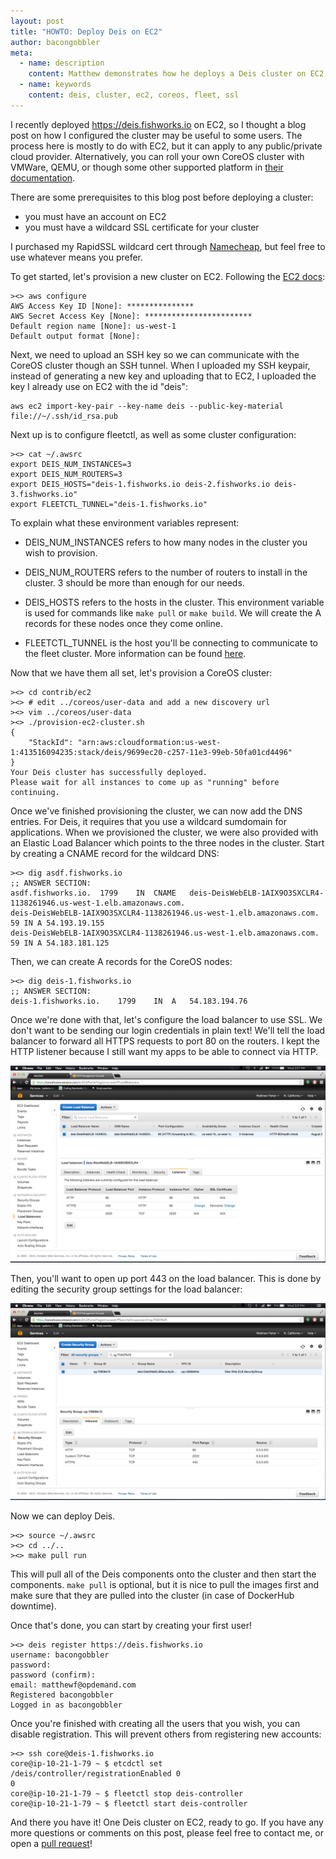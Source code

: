 ```yaml
---
layout: post
title: "HOWTO: Deploy Deis on EC2"
author: bacongobbler
meta:
  - name: description
    content: Matthew demonstrates how he deploys a Deis cluster on EC2
  - name: keywords
    content: deis, cluster, ec2, coreos, fleet, ssl
---
```


I recently deployed https://deis.fishworks.io on EC2, so I thought a blog post on how I
configured the cluster may be useful to some users. The process here is mostly to do with
EC2, but it can apply to any public/private cloud provider. Alternatively, you can roll
your own CoreOS cluster with VMWare, QEMU, or though some other supported platform in
[their documentation](https://coreos.com/docs/).

<!--more-->

There are some prerequisites to this blog post before deploying a cluster:

- you must have an account on EC2
- you must have a wildcard SSL certificate for your cluster

I purchased my RapidSSL wildcard cert through [Namecheap](https://www.namecheap.com/), but
feel free to use whatever means you prefer.

To get started, let's provision a new cluster on EC2. Following the [EC2 docs](https://github.com/deis/deis/blob/master/contrib/ec2/README.md):

    ><> aws configure
    AWS Access Key ID [None]: ***************
    AWS Secret Access Key [None]: ************************
    Default region name [None]: us-west-1
    Default output format [None]:

Next, we need to upload an SSH key so we can communicate with the CoreOS cluster though an
SSH tunnel. When I uploaded my SSH keypair, instead of generating a new key and uploading
that to EC2, I uploaded the key I already use on EC2 with the id "deis":

    aws ec2 import-key-pair --key-name deis --public-key-material file://~/.ssh/id_rsa.pub

Next up is to configure fleetctl, as well as some cluster configuration:

    ><> cat ~/.awsrc
    export DEIS_NUM_INSTANCES=3
    export DEIS_NUM_ROUTERS=3
    export DEIS_HOSTS="deis-1.fishworks.io deis-2.fishworks.io deis-3.fishworks.io"
    export FLEETCTL_TUNNEL="deis-1.fishworks.io"

To explain what these environment variables represent:

- DEIS_NUM_INSTANCES refers to how many nodes in the cluster you wish to provision.

- DEIS_NUM_ROUTERS refers to the number of routers to install in the cluster. 3 should be
  more than enough for our needs.

- DEIS_HOSTS refers to the hosts in the cluster. This environment variable is used for
  commands like `make pull` or `make build`. We will create the A records for these nodes
  once they come online.

- FLEETCTL_TUNNEL is the host you'll be connecting to communicate to the fleet cluster.
  More information can be found [here][fleetctl-remote].

Now that we have them all set, let's provision a CoreOS cluster:

    ><> cd contrib/ec2
    ><> # edit ../coreos/user-data and add a new discovery url
    ><> vim ../coreos/user-data
    ><> ./provision-ec2-cluster.sh
    {
        "StackId": "arn:aws:cloudformation:us-west-1:413516094235:stack/deis/9699ec20-c257-11e3-99eb-50fa01cd4496"
    }
    Your Deis cluster has successfully deployed.
    Please wait for all instances to come up as "running" before continuing.

Once we've finished provisioning the cluster, we can now add the DNS entries. For Deis, it
requires that you use a wildcard sumdomain for applications. When we provisioned the
cluster, we were also provided with an Elastic Load Balancer which points to the three
nodes in the cluster. Start by creating a CNAME record for the wildcard DNS:

    ><> dig asdf.fishworks.io
    ;; ANSWER SECTION:
    asdf.fishworks.io.  1799    IN  CNAME   deis-DeisWebELB-1AIX9O3SXCLR4-1138261946.us-west-1.elb.amazonaws.com.
    deis-DeisWebELB-1AIX9O3SXCLR4-1138261946.us-west-1.elb.amazonaws.com. 59 IN A 54.193.19.155
    deis-DeisWebELB-1AIX9O3SXCLR4-1138261946.us-west-1.elb.amazonaws.com. 59 IN A 54.183.181.125

Then, we can create A records for the CoreOS nodes:

    ><> dig deis-1.fishworks.io
    ;; ANSWER SECTION:
    deis-1.fishworks.io.    1799    IN  A   54.183.194.76

Once we're done with that, let's configure the load balancer to use SSL. We don't want to
be sending our login credentials in plain text! We'll tell the load balancer to forward
all HTTPS requests to port 80 on the routers. I kept the HTTP listener because I still
want my apps to be able to connect via HTTP.

![load balancer listener config](/assets/img/deis-on-ec2-listeners.png)

Then, you'll want to open up port 443 on the load balancer. This is done by editing the
security group settings for the load balancer:

![load balancer security group settings](/assets/img/deis-on-ec2-secgroup-settings.png)

Now we can deploy Deis.

    ><> source ~/.awsrc
    ><> cd ../..
    ><> make pull run

This will pull all of the Deis components onto the cluster and then start the components.
`make pull` is optional, but it is nice to pull the images first and make sure that they
are pulled into the cluster (in case of DockerHub downtime).

Once that's done, you can start by creating your first user!

    ><> deis register https://deis.fishworks.io
    username: bacongobbler
    password:
    password (confirm):
    email: matthewf@opdemand.com
    Registered bacongobbler
    Logged in as bacongobbler

Once you're finished with creating all the users that you wish, you can disable
registration. This will prevent others from registering new accounts:

    ><> ssh core@deis-1.fishworks.io
    core@ip-10-21-1-79 ~ $ etcdctl set /deis/controller/registrationEnabled 0
    0
    core@ip-10-21-1-79 ~ $ fleetctl stop deis-controller
    core@ip-10-21-1-79 ~ $ fleetctl start deis-controller

And there you have it! One Deis cluster on EC2, ready to go. If you have any more
questions or comments on this post, please feel free to contact me, or open a
[pull request](https://github.com/deis/deis.io)!


[fleetctl-remote]: https://github.com/coreos/fleet/blob/master/Documentation/using-the-client.md#from-an-external-host
